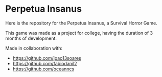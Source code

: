 # Perpetua Insanus
 Here is the repository for the Perpetua Insanus, a Survival Horror Game.
 
 This game was made as a project for college, having the duration of 3 months of development.
 
 Made in collaboration with:

- https://github.com/joao13soares
- https://github.com/fabiodanil2
- https://github.com/oceanncs
